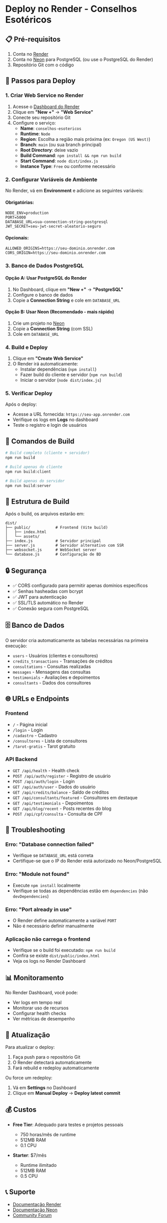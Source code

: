 # Deploy no Render - Conselhos Esotéricos

## 📋 Pré-requisitos

1. Conta no [Render](https://render.com)
2. Conta no [Neon](https://neon.tech) para PostgreSQL (ou use o PostgreSQL do Render)
3. Repositório Git com o código

## 🚀 Passos para Deploy

### 1. Criar Web Service no Render

1. Acesse o [Dashboard do Render](https://dashboard.render.com)
2. Clique em **"New +"** → **"Web Service"**
3. Conecte seu repositório Git
4. Configure o serviço:
   - **Name**: `conselhos-esotericos`
   - **Runtime**: `Node`
   - **Region**: Escolha a região mais próxima (ex: `Oregon (US West)`)
   - **Branch**: `main` (ou sua branch principal)
   - **Root Directory**: deixe vazio
   - **Build Command**: `npm install && npm run build`
   - **Start Command**: `node dist/index.js`
   - **Instance Type**: `Free` ou conforme necessário

### 2. Configurar Variáveis de Ambiente

No Render, vá em **Environment** e adicione as seguintes variáveis:

#### Obrigatórias:
```
NODE_ENV=production
PORT=5000
DATABASE_URL=sua-connection-string-postgresql
JWT_SECRET=seu-jwt-secret-aleatorio-seguro
```

#### Opcionais:
```
ALLOWED_ORIGINS=https://seu-dominio.onrender.com
CORS_ORIGIN=https://seu-dominio.onrender.com
```

### 3. Banco de Dados PostgreSQL

#### Opção A: Usar PostgreSQL do Render
1. No Dashboard, clique em **"New +"** → **"PostgreSQL"**
2. Configure o banco de dados
3. Copie a **Connection String** e cole em `DATABASE_URL`

#### Opção B: Usar Neon (Recomendado - mais rápido)
1. Crie um projeto no [Neon](https://neon.tech)
2. Copie a **Connection String** (com SSL)
3. Cole em `DATABASE_URL`

### 4. Build e Deploy

1. Clique em **"Create Web Service"**
2. O Render irá automaticamente:
   - Instalar dependências (`npm install`)
   - Fazer build do cliente e servidor (`npm run build`)
   - Iniciar o servidor (`node dist/index.js`)

### 5. Verificar Deploy

Após o deploy:
- Acesse a URL fornecida: `https://seu-app.onrender.com`
- Verifique os logs em **Logs** no dashboard
- Teste o registro e login de usuários

## 🔧 Comandos de Build

```bash
# Build completo (cliente + servidor)
npm run build

# Build apenas do cliente
npm run build:client

# Build apenas do servidor
npm run build:server
```

## 📁 Estrutura de Build

Após o build, os arquivos estarão em:
```
dist/
├── public/           # Frontend (Vite build)
│   ├── index.html
│   └── assets/
├── index.js          # Servidor principal
├── server.js         # Servidor alternativo com SSR
├── websocket.js      # WebSocket server
└── database.js       # Configuração de BD
```

## 🔒 Segurança

- ✅ CORS configurado para permitir apenas domínios específicos
- ✅ Senhas hasheadas com bcrypt
- ✅ JWT para autenticação
- ✅ SSL/TLS automático no Render
- ✅ Conexão segura com PostgreSQL

## 🗄️ Banco de Dados

O servidor cria automaticamente as tabelas necessárias na primeira execução:
- `users` - Usuários (clientes e consultores)
- `credits_transactions` - Transações de créditos
- `consultations` - Consultas realizadas
- `messages` - Mensagens das consultas
- `testimonials` - Avaliações e depoimentos
- `consultants` - Dados dos consultores

## 🌐 URLs e Endpoints

### Frontend
- `/` - Página inicial
- `/login` - Login
- `/cadastro` - Cadastro
- `/consultores` - Lista de consultores
- `/tarot-gratis` - Tarot gratuito

### API Backend
- `GET /api/health` - Health check
- `POST /api/auth/register` - Registro de usuário
- `POST /api/auth/login` - Login
- `GET /api/auth/user` - Dados do usuário
- `GET /api/credits/balance` - Saldo de créditos
- `GET /api/consultants/featured` - Consultores em destaque
- `GET /api/testimonials` - Depoimentos
- `GET /api/blog/recent` - Posts recentes do blog
- `POST /api/cpf/consulta` - Consulta de CPF

## 🐛 Troubleshooting

### Erro: "Database connection failed"
- Verifique se `DATABASE_URL` está correta
- Certifique-se que o IP do Render está autorizado no Neon/PostgreSQL

### Erro: "Module not found"
- Execute `npm install` localmente
- Verifique se todas as dependências estão em `dependencies` (não `devDependencies`)

### Erro: "Port already in use"
- O Render define automaticamente a variável `PORT`
- Não é necessário definir manualmente

### Aplicação não carrega o frontend
- Verifique se o build foi executado: `npm run build`
- Confira se existe `dist/public/index.html`
- Veja os logs no Render Dashboard

## 📊 Monitoramento

No Render Dashboard, você pode:
- Ver logs em tempo real
- Monitorar uso de recursos
- Configurar health checks
- Ver métricas de desempenho

## 🔄 Atualização

Para atualizar o deploy:
1. Faça push para o repositório Git
2. O Render detectará automaticamente
3. Fará rebuild e redeploy automaticamente

Ou force um redeploy:
1. Vá em **Settings** no Dashboard
2. Clique em **Manual Deploy** → **Deploy latest commit**

## 💰 Custos

- **Free Tier**: Adequado para testes e projetos pessoais
  - 750 horas/mês de runtime
  - 512MB RAM
  - 0.1 CPU
  
- **Starter**: $7/mês
  - Runtime ilimitado
  - 512MB RAM
  - 0.5 CPU

## 📞 Suporte

- [Documentação Render](https://render.com/docs)
- [Documentação Neon](https://neon.tech/docs)
- [Community Forum](https://community.render.com)
